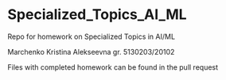 # Specialized_Topics_AI_ML
Repo for homework on Specialized Topics in AI/ML

Marchenko Kristina Alekseevna
gr. 5130203/20102

Files with completed homework can be found in the pull request
